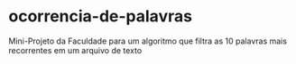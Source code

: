 # ocorrencia-de-palavras
Mini-Projeto da Faculdade para um algoritmo que filtra as 10 palavras mais recorrentes em um arquivo de texto
